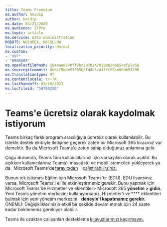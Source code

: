```yaml
---
title: Teams Freemium
ms.author: heidip
author: heidip
ms.date: 04/21/2020
ms.audience: ITPro
ms.topic: article
ms.service: o365-administration
ROBOTS: NOINDEX, NOFOLLOW
localization_priority: Normal
ms.custom:
- "997"
- "6500005"
ms.openlocfilehash: 5b4aae884bff8be2a7b2a7018eb28e65aef87e50
ms.sourcegitcommit: 0eb4f9bde53395b5fd4b5cd4ffc56ca96db91298
ms.translationtype: MT
ms.contentlocale: tr-TR
ms.lasthandoff: 03/10/2021
ms.locfileid: "50708226"
---
```

# <a name="id-like-to-sign-up-for-teams-for-free"></a>Teams'e ücretsiz olarak kaydolmak istiyorum

Teams birkaç farklı program aracılığıyla ücretsiz olarak kullanılabilir. Bu istekle destek ekibiyle iletişime geçerek zaten bir Microsoft 365 kiracınız var demektir. Bu da Microsoft Teams'e zaten sahip olduğunuz anlamına gelir.

Çoğu durumda, Teams tüm kullanıcılarınız için varsayılan olarak açıktır. Bu açıkken kullanıcılarınız Teams'i masaüstü ve [](https://docs.microsoft.com/MicrosoftTeams/get-clients#desktop-client)mobil istemcileri yükleyerek ya da   Microsoft Teams'de [tarayıcıdan](https://dos.microsoft.com/MicrosoftTeams/get-clients#web-client) [](https://docs.microsoft.com/MicrosoftTeams/get-clients#mobile-clients)    [çalıştırabilirsiniz.](https://www.microsoft.com/microsoft-teams/teams-for-work)

Bunun tek istisnası Eğitim için Microsoft Teams'tir (EDU). EDU lisansınız varsa, Microsoft Teams'i el ile etkinleştirmeniz gerekir. Bunu yapmak için Microsoft Teams'de Hizmetler ve eklentiler> Microsoft 365 **yönetim > gidin.** Yeni Teams yönetim merkezini kullanıyorsanız, Hizmetler'i ve **** eklentileri bulmak için yeni yönetim merkezini    **deneyin'i kapatmamız gerekir.** ÖNEMLİ: Değişikliklerinizin etkili bir şekilde devam etmek için 24 saate kadar beklemeniz gerekiyor olabilir.

Teams ile uzaktan çalışanları destekleme [kılavuzlarımızı kaçırmayın.](https://docs.microsoft.com/MicrosoftTeams/support-remote-work-with-teams)
